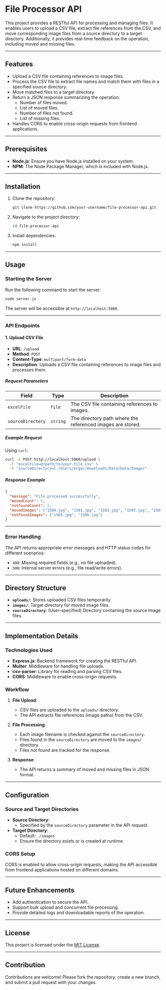 
# File Processor API

This project provides a RESTful API for processing and managing files. It enables users to upload a CSV file, extract file references from the CSV, and move corresponding image files from a source directory to a target directory. Additionally, it provides real-time feedback on the operation, including moved and missing files.

---

## Features

- Upload a CSV file containing references to image files.
- Process the CSV file to extract file names and match them with files in a specified source directory.
- Move matched files to a target directory.
- Return a JSON response summarizing the operation:
  - Number of files moved.
  - List of moved files.
  - Number of files not found.
  - List of missing files.
- Handles CORS to enable cross-origin requests from frontend applications.

---

## Prerequisites

- **Node.js**: Ensure you have Node.js installed on your system.
- **NPM**: The Node Package Manager, which is included with Node.js.

---

## Installation

1. Clone the repository:
   ```bash
   git clone https://github.com/your-username/file-processor-api.git
   ```

2. Navigate to the project directory:
   ```bash
   cd file-processor-api
   ```

3. Install dependencies:
   ```bash
   npm install
   ```

---

## Usage

### Starting the Server
Run the following command to start the server:
```bash
node server.js
```
The server will be accessible at `http://localhost:5000`.

---

### API Endpoints

#### **1. Upload CSV File**

- **URL**: `/upload`
- **Method**: `POST`
- **Content-Type**: `multipart/form-data`
- **Description**: Uploads a CSV file containing references to image files and processes them.

##### **Request Parameters**
| Field            | Type          | Description                                          |
|-------------------|---------------|------------------------------------------------------|
| `excelFile`       | `file`        | The CSV file containing references to images.       |
| `sourceDirectory` | `string`      | The directory path where the referenced images are stored. |

##### **Example Request**
Using `curl`:
```bash
curl -X POST http://localhost:5000/upload \
  -F "excelFile=@/path/to/your-file.csv" \
  -F "sourceDirectory=C:/Users/krgar/Downloads/Data/Data/Images"
```

##### **Response Example**
```json
{
  "message": "File processed successfully",
  "movedCount": 5,
  "notFoundCount": 2,
  "movedImages": ["1500.jpg", "1501.jpg", "1502.jpg", "1503.jpg", "1504.jpg"],
  "notFoundImages": ["1505.jpg", "1506.jpg"]
}
```

---

### Error Handling

The API returns appropriate error messages and HTTP status codes for different scenarios:
- `400`: Missing required fields (e.g., no file uploaded).
- `500`: Internal server errors (e.g., file read/write errors).

---

## Directory Structure

- **`uploads/`**: Stores uploaded CSV files temporarily.
- **`images/`**: Target directory for moved image files.
- **`sourceDirectory`**: (User-specified) Directory containing the source image files.

---

## Implementation Details

### Technologies Used

- **Express.js**: Backend framework for creating the RESTful API.
- **Multer**: Middleware for handling file uploads.
- **csv-parser**: Library for reading and parsing CSV files.
- **CORS**: Middleware to enable cross-origin requests.

### Workflow

1. **File Upload**:
   - CSV files are uploaded to the `uploads/` directory.
   - The API extracts file references (image paths) from the CSV.

2. **File Processing**:
   - Each image filename is checked against the `sourceDirectory`.
   - Files found in the `sourceDirectory` are moved to the `images/` directory.
   - Files not found are tracked for the response.

3. **Response**:
   - The API returns a summary of moved and missing files in JSON format.

---

## Configuration

### Source and Target Directories
- **Source Directory**: 
  - Specified by the `sourceDirectory` parameter in the API request.
- **Target Directory**:
  - Default: `./images`
  - Ensure the directory exists or is created at runtime.

### CORS Setup
CORS is enabled to allow cross-origin requests, making the API accessible from frontend applications hosted on different domains.

---

## Future Enhancements

- Add authentication to secure the API.
- Support bulk upload and concurrent file processing.
- Provide detailed logs and downloadable reports of the operation.

---

## License

This project is licensed under the [MIT License](LICENSE).

--- 

## Contribution

Contributions are welcome! Please fork the repository, create a new branch, and submit a pull request with your changes.
